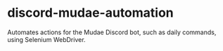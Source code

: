 # discord-mudae-automation
Automates actions for the Mudae Discord bot, such as daily commands, using Selenium WebDriver.
